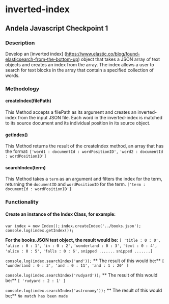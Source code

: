# inverted-index
## Andela Javascript Checkpoint 1
### Description
Develop an [inverted index] (https://www.elastic.co/blog/found-elasticsearch-from-the-bottom-up) object that takes a JSON array of text objects and creates an index from the array. The index allows a user to search for text blocks in the array that contain a specified collection of words.

### Methodology
#### createIndex(filePath)
This Method accepts a filePath as its argument and creates an inverted-index from the input JSON file. Each word in the inverted-index is matched to its source document and its individual position in its source object.

#### getIndex()
This Method returns the result of the createIndex method, an array that has the format:
`['word1 : documentId : wordPositionID',`
`'word2 : documentId : wordPositionID']`

#### searchIndex(term)
This Method takes a `term` as an argument and filters the index for the term, returning the `documentID` and `wordPositionID` for the term.
`['term : documentId : wordPositionID']`

### Functionality
#### Create an instance of the Index Class, for example:
`var index = new Index();`
`index.createIndex('../books.json');`
`console.log(index.getIndex());`

**For the books.JSON test object, the result would be:**
`[ 'title : 0 : 0',`
  `'alice : 0 : 1',`
  `'in : 0 : 2',`
  `'wonderland : 0 : 3',`
  `'text : 0 : 4',`
  `'alice : 0 : 5',`
  `'falls : 0 : 6',`
  `snipped .......`
  `snipped .......]`
  
`console.log(index.searchIndex('and'));`
** The result of this would be:**
`[ 'wonderland : 0 : 3', 'and : 0 : 11', 'and : 1 : 20' ]`

`console.log(index.searchIndex('rudyard'));`
** The result of this would be:**
`[ 'rudyard : 2 : 1' ]`

`console.log(index.searchIndex('astronomy'));`
** The result of this would be;**
`No match has been made`
